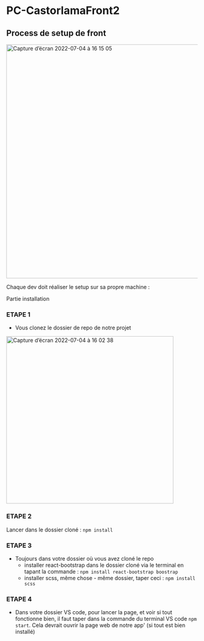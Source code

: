 # PC-CastorlamaFront2

## Process de setup de front
<img width="615" alt="Capture d’écran 2022-07-04 à 16 15 05" src="https://user-images.githubusercontent.com/98778180/177172477-29a22b1b-d010-4253-91a0-371311d462e9.png">


Chaque dev doit réaliser le setup sur sa propre machine : 

Partie installation

### ETAPE 1
- Vous clonez le dossier de repo de notre projet

<img width="440" alt="Capture d’écran 2022-07-04 à 16 02 38" src="https://user-images.githubusercontent.com/98778180/177170462-5c4cf1ba-1801-438a-acdc-be728a087ec3.png">

### ETAPE 2
Lancer dans le dossier cloné : `npm install`

### ETAPE 3
- Toujours dans votre dossier où vous avez cloné le repo
    - installer react-bootstrap dans le dossier cloné via le terminal en tapant la commande : `npm install react-bootstrap boostrap`
    - installer scss, même chose - même dossier, taper ceci : `npm install scss`
    
### ETAPE 4
- Dans votre dossier VS code, pour lancer la page, et voir si tout fonctionne bien, il faut taper dans la commande du terminal VS code
`npm start`. Cela devrait ouvrir la page web de notre app' (si tout est bien installé)

